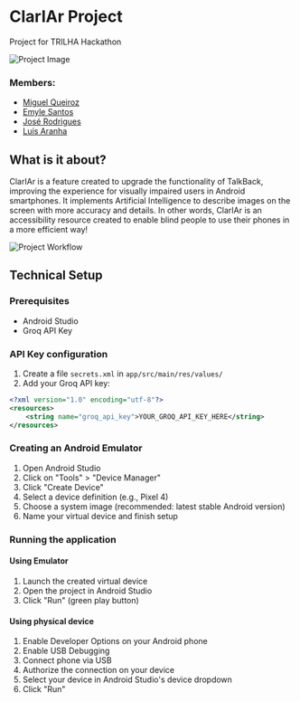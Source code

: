 # ClarIAr Project
Project for TRILHA Hackathon

![Project Image](https://github.com/user-attachments/assets/815a6932-89bd-42b0-a0a5-32ef5da0cd48)

### Members:
- [Miguel Queiroz](https://github.com/Miguelqfs)
- [Emyle Santos](https://github.com/Emysntts)
- [José Rodrigues](https://github.com/josevitorrodriguess)
- [Luís Aranha](https://github.com/lharanhamg)

## What is it about?
ClarIAr is a feature created to upgrade the functionality of TalkBack, improving the experience for visually impaired users in Android smartphones. It implements Artificial Intelligence to describe images on the screen with more accuracy and details. In other words, ClarIAr is an accessibility resource created to enable blind people to use their phones in a more efficient way!

![Project Workflow](https://github.com/user-attachments/assets/63b0e9eb-703d-4319-9b22-488badbfef3a)

## Technical Setup

### Prerequisites
- Android Studio
- Groq API Key

### API Key configuration
1. Create a file `secrets.xml` in `app/src/main/res/values/`
2. Add your Groq API key:
```xml
<?xml version="1.0" encoding="utf-8"?>
<resources>
    <string name="groq_api_key">YOUR_GROQ_API_KEY_HERE</string>
</resources>
```

### Creating an Android Emulator
1. Open Android Studio
2. Click on "Tools" > "Device Manager"
3. Click "Create Device"
4. Select a device definition (e.g., Pixel 4)
5. Choose a system image (recommended: latest stable Android version)
6. Name your virtual device and finish setup

### Running the application
#### Using Emulator
1. Launch the created virtual device
2. Open the project in Android Studio
3. Click "Run" (green play button)

#### Using physical device
1. Enable Developer Options on your Android phone
2. Enable USB Debugging
3. Connect phone via USB
4. Authorize the connection on your device
5. Select your device in Android Studio's device dropdown
6. Click "Run"
